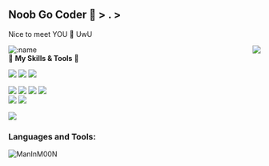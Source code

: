
## Noob Go Coder :dizzy: > . >
Nice to meet YOU 👋 UwU

<a href="#">
  <img align="right" src="https://github-readme-stats.vercel.app/api?username=ManInM00N&show_icons=true" />
</a>  

![:name](https://count.getloli.com/get/@:ManInM00N)  
🌟 **My Skills & Tools**   :hugs:

[![](https://img.shields.io/badge/-Python-3e74a2?style=flat-square&logo=Python&logoColor=fff)](https://www.python.org/)
[![](https://img.shields.io/badge/-Golang-007D9C?style=flat-square&logo=go&logoColor=fff)](https://golang.google.cn/)
[![](https://img.shields.io/badge/-C++-007D9C?style=flat-square&logo=cplusplus&logoColor=#00599C)](https://cplusplus.com/)

[![](https://img.shields.io/badge/-Linux-fcc624?style=flat-square&logo=linux&logoColor=white)](https://www.linuxfoundation.org/)
[![](https://img.shields.io/badge/-Git-f05032?style=flat-square&logo=git&logoColor=white)](https://git-scm.com/)
[![](https://img.shields.io/badge/-Docker-2496ED?style=flat-square&logo=docker&logoColor=ffffff)](https://www.docker.com/)
[![](https://img.shields.io/badge/-kubernetes-2496ED?style=flat-square&logo=kubernetes&logoColor=ffffff)](https://kubernetes.io/zh-cn/)  
[![](https://img.shields.io/badge/-MongoDB-4479A1?style=flat-square&logo=MongoDB&logoColor=fff)](https://www.mongodb.com/)
[![](https://img.shields.io/badge/-PostgreSQL-4479A1?style=flat-square&logo=PostgreSQL&logoColor=fff)](https://www.postgresql.org/)  

[![](https://img.shields.io/badge/IDE-NeoVim-019733?style=flat-square&logo=neovim&logoColor=#57A143)](https://www.vim.org/)  

<h3 align="left">Languages and Tools:</h3>


<p><img align="center" src="https://github-readme-stats.vercel.app/api/top-langs?username=ManInM00N&show_icons=true&locale=en&layout=compact" alt="ManInM00N" /></p>
